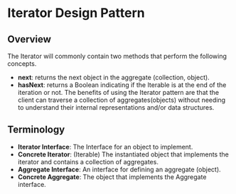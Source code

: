 # Iterator Design Pattern

## Overview

The Iterator will commonly contain two methods that perform the following concepts.

- **next**: returns the next object in the aggregate (collection, object).
- **hasNext**: returns a Boolean indicating if the Iterable is at the end of the iteration or not.
The benefits of using the Iterator pattern are that the client can traverse a collection of aggregates(objects) without needing to understand their internal representations and/or data structures.

## Terminology

- **Iterator Interface**: The Interface for an object to implement.
- **Concrete Iterator**: (Iterable) The instantiated object that implements the iterator and contains a collection of aggregates.
- **Aggregate Interface**: An interface for defining an aggregate (object).
- **Concrete Aggregate**: The object that implements the Aggregate interface.
